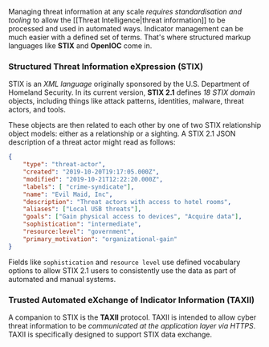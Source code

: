 
Managing threat information at any scale *requires standardisation and tooling* to allow the [[Threat Intelligence|threat information]] to be processed and used in automated ways. Indicator management can be much easier with a defined set of terms. That's where structured markup languages like
**STIX** and **OpenIOC** come in.

### Structured Threat Information eXpression (STIX)
STIX is an *XML language* originally sponsored by the U.S. Department of Homeland Security. In its current version, **STIX 2.1** defines *18 STIX domain* objects, including things like attack patterns, identities, malware, threat actors, and tools.

These objects are then related to each other by one of two STIX relationship object models: either as a relationship or a sighting. A STIX 2.1 JSON description of a threat actor might read as follows:

```JSON
{
	"type": "threat-actor",
	"created": "2019-10-20T19:17:05.000Z",
	"modified": "2019-10-21T12:22:20.000Z",
	"labels": [ "crime-syndicate"],
	"name": "Evil Maid, Inc",
	"description": "Threat actors with access to hotel rooms",
	"aliases": ["Local USB threats"],
	"goals": ["Gain physical access to devices", "Acquire data"],
	"sophistication": "intermediate",
	"resource:level": "government",
	"primary_motivation": "organizational-gain"
}
```

Fields like `sophistication` and `resource level` use defined vocabulary options to allow STIX 2.1 users to consistently use the data as part of automated and manual systems.

### Trusted Automated eXchange of Indicator Information (TAXII)
A companion to STIX is the **TAXII** protocol. TAXII is intended to allow cyber threat information to be *communicated at the application layer via HTTPS*. TAXII is specifically designed to support STIX data exchange.